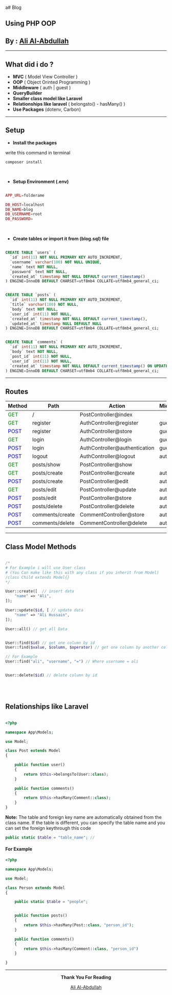 a# Blog

## Using PHP OOP

## By : <a href="https://ali-alabdullah.netlify.app">Ali Al-Abdullah</a>

---

## What did i do ?

- **MVC** ( Model View Controller )
- **OOP** ( Object Orinted Programming )
- **Middleware** ( auth | guest )
- **QueryBuilder**
- **Smaller class model like Laravel**
- **Relationships like laravel** ( belongsto() - hasMany() )
- **Use Packages** (dotenv, Carbon)

---

## Setup

- **Install the packages**

write this command in terminal

```
composer install
```

<br/>

- **Setup Environment (.env)**

```php

APP_URL=folderame

DB_HOST=localhost
DB_NAME=blog
DB_USERNAME=root
DB_PASSWORD=
```

<br/>

- **Create tables or import it from (blog.sql) file**

```sql

CREATE TABLE `users` (
  `id` int(11) NOT NULL PRIMARY KEY AUTO_INCREMENT,
  `username` varchar(100) NOT NULL UNIQUE,
  `name` text NOT NULL,
  `password` text NOT NULL,
  `created_at` timestamp NOT NULL DEFAULT current_timestamp()
) ENGINE=InnoDB DEFAULT CHARSET=utf8mb4 COLLATE=utf8mb4_general_ci;


CREATE TABLE `posts` (
  `id` int(11) NOT NULL PRIMARY KEY AUTO_INCREMENT,
  `title` varchar(100) NOT NULL,
  `body` text NOT NULL,
  `user_id` int(11) NOT NULL,
  `created_at` timestamp NOT NULL DEFAULT current_timestamp(),
  `updated_at` timestamp NULL DEFAULT NULL
) ENGINE=InnoDB DEFAULT CHARSET=utf8mb4 COLLATE=utf8mb4_general_ci;


CREATE TABLE `comments` (
  `id` int(11) NOT NULL PRIMARY KEY AUTO_INCREMENT,
  `body` text NOT NULL,
  `post_id` int(11) NOT NULL,
  `user_id` int(11) NOT NULL,
  `created_at` timestamp NOT NULL DEFAULT current_timestamp() ON UPDATE current_timestamp()
) ENGINE=InnoDB DEFAULT CHARSET=utf8mb4 COLLATE=utf8mb4_general_ci;

```

---

## Routes

| Method                                             | Path            | Action                        | Middleware |
| -------------------------------------------------- | --------------- | ----------------------------- | ---------- |
| <span align=center style="color: green">GET</span> | /               | PostController@index          |
| <span align=center style="color: green">GET</span> | register        | AuthController@register       | guest      |
| <span align=center style="color: blue">POST</span> | register        | AuthController@store          | guest      |
| <span align=center style="color: green">GET</span> | login           | AuthController@login          | guest      |
| <span align=center style="color: blue">POST</span> | login           | AuthController@authentication | guest      |
| <span align=center style="color: blue">POST</span> | logout          | AuthController@logout         | auth       |
| <span align=center style="color: green">GET</span> | posts/show      | PostController@show           |
| <span align=center style="color: green">GET</span> | posts/create    | PostController@create         | auth       |
| <span align=center style="color: blue">POST</span> | posts/create    | PostController@edit           | auth       |
| <span align=center style="color: green">GET</span> | posts/edit      | PostController@update         | auth       |
| <span align=center style="color: blue">POST</span> | posts/edit      | PostController@store          | auth       |
| <span align=center style="color: blue">POST</span> | posts/delete    | PostController@delete         | auth       |
| <span align=center style="color: blue">POST</span> | comments/create | CommentController@store       | auth       |
| <span align=center style="color: blue">POST</span> | comments/delete | CommentController@delete      | auth       |

---

## Class Model Methods

```php

/*
# For Example i will use User class
# (You Can make like this with any class if you inherit from Model)
/class Child extends Model{}
*/

User::create([  // insert data
    "name" => "Ali",
]);

User::update($id, [ // update data
    "name" => "Ali Hussain",
]);

User::all() // get all Data


User::find($id) // get one column by id
User::find($value, $column, $operator) // get one column by another column

// For Example
User::find("ali", "username", "=") // Where username = ali


User::delete($id) // delete column by id
```

<br/>
<br/>

## Relationships like Laravel

```php

<?php

namespace App\Models;

use Model;

class Post extends Model
{

    public function user()
    {
        return $this->belongsTo(User::class);
    }

    public function comments()
    {
        return $this->hasMany(Comment::class);
    }
}
```

**Note:** The table and foreign key name are automatically obtained from the class name. If the table is different, you can specify the table name and you can set the foreign keythrough this code

```php
public static $table = "table_name"; //
```

#### For Example

```php
<?php

namespace App\Models;

use Model;

class Person extends Model
{

    public static $table = "people";


    public function posts()
    {
        return $this->hasMany(Post::class, "person_id");
    }

    public function comments()
    {
        return $this->hasMany(Comment::class, "person_id")
    }

}

```

---

<div align=center>

**Thank You For Reading**

<a href="https://ali-alabdullah.netlify.app">Ali Al-Abdullah</a>

</div>
